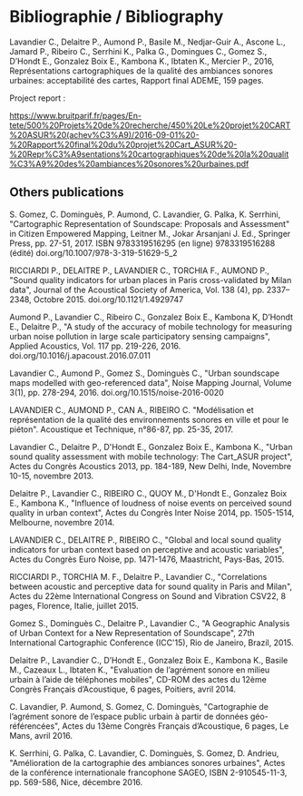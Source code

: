 # Bibliographie / Bibliography

Lavandier C., Delaitre P., Aumond P., Basile M., Nedjar-Guir A., Ascone L., Jamard P., Ribeiro C.,
Serrhini K., Palka G., Domingues C., Gomez S., D’Hondt E., Gonzalez Boix E., Kambona K., Ibtaten
K., Mercier P., 2016, Représentations cartographiques de la qualité des ambiances sonores urbaines:
acceptabilité des cartes, Rapport final ADEME, 159 pages.

Project report : 

https://www.bruitparif.fr/pages/En-tete/500%20Projets%20de%20recherche/450%20Le%20projet%20CART%20ASUR%20(achev%C3%A9)/2016-09-01%20-%20Rapport%20final%20du%20projet%20Cart_ASUR%20-%20Repr%C3%A9sentations%20cartographiques%20de%20la%20qualit%C3%A9%20des%20ambiances%20sonores%20urbaines.pdf

## Others publications

S. Gomez, C. Dominguès, P. Aumond, C. Lavandier, G. Palka, K. Serrhini, "Cartographic Representation of Soundscape: Proposals and Assessment" in Citizen Empowered Mapping, Leitner M., Jokar Arsanjani J. Ed., Springer Press, pp. 27-51, 2017. ISBN 9783319516295 (en ligne) 9783319516288 (édité) doi.org/10.1007/978-3-319-51629-5_2

RICCIARDI P., DELAITRE P., LAVANDIER C., TORCHIA F., AUMOND P., "Sound quality indicators for urban places in Paris cross-validated by Milan data", Journal of the Acoustical Society of America, Vol. 138 (4), pp. 2337–2348, Octobre 2015. doi.org/10.1121/1.4929747

Aumond P., Lavandier C., Ribeiro C., Gonzalez Boix E., Kambona K, D’Hondt E., Delaitre P., "A study of the accuracy of mobile technology for measuring urban noise pollution in large scale participatory sensing campaigns", Applied Acoustics, Vol. 117 pp. 219-226, 2016. doi.org/10.1016/j.apacoust.2016.07.011
 
Lavandier C., Aumond P., Gomez S., Dominguès C., "Urban soundscape maps modelled with geo-referenced data", Noise Mapping Journal, Volume 3(1), pp. 278-294, 2016.
doi.org/10.1515/noise-2016-0020

LAVANDIER C., AUMOND P., CAN A., RIBEIRO C. "Modélisation et représentation de la qualité des environnements sonores en ville et pour le piéton". Acoustique et Technique, n°86-87, pp. 25-35, 2017.

Lavandier C., Delaitre P., D'Hondt E., Gonzalez Boix E., Kambona K., "Urban sound quality assessment with mobile technology: The Cart_ASUR project", Actes du Congrès Acoustics 2013, pp. 184-189, New Delhi, Inde, Novembre 10-15, novembre 2013.

Delaitre P., Lavandier C., RIBEIRO C., QUOY M., D'Hondt E., Gonzalez Boix E., Kambona K., "Influence of loudness of noise events on perceived sound quality in urban context", Actes du Congrès Inter Noise 2014, pp. 1505-1514, Melbourne, novembre 2014.

LAVANDIER C., DELAITRE P., RIBEIRO C., "Global and local sound quality indicators for urban context based on perceptive and acoustic variables", Actes du Congrès Euro Noise, pp. 1471-1476, Maastricht, Pays-Bas, 2015.

RICCIARDI P., TORCHIA M. F., Delaitre P., Lavandier C., "Correlations between acoustic and perceptive data for sound quality in Paris and Milan", Actes du 22ème International Congress on Sound and Vibration CSV22, 8 pages, Florence, Italie, juillet 2015.

Gomez S., Dominguès C., Delaitre P., Lavandier C., "A Geographic Analysis of Urban Context for a New Representation of Soundscape", 27th International Cartographic Conference (ICC'15), Rio de Janeiro, Brazil, 2015. 

Delaitre P., Lavandier C., D’Hondt E., Gonzalez Boix E., Kambona K., Basile M., Cazeaux L., Ibtaten K., "Evaluation de l’agrément sonore en milieu urbain à l’aide de téléphones mobiles", CD-ROM des actes du 12ème Congrès Français d’Acoustique, 6 pages, Poitiers, avril 2014.

C. Lavandier, P. Aumond, S. Gomez, C. Dominguès, "Cartographie de l’agrément sonore de l’espace public urbain à partir de données géo-référencées", Actes du 13ème Congrès Français d’Acoustique, 6 pages, Le Mans, avril 2016.

K. Serrhini, G. Palka, C. Lavandier, C. Dominguès, S. Gomez, D. Andrieu, "Amélioration de la cartographie des ambiances sonores urbaines", Actes de la conférence internationale francophone SAGEO, ISBN 2-910545-11-3, pp. 569-586, Nice, décembre 2016.


